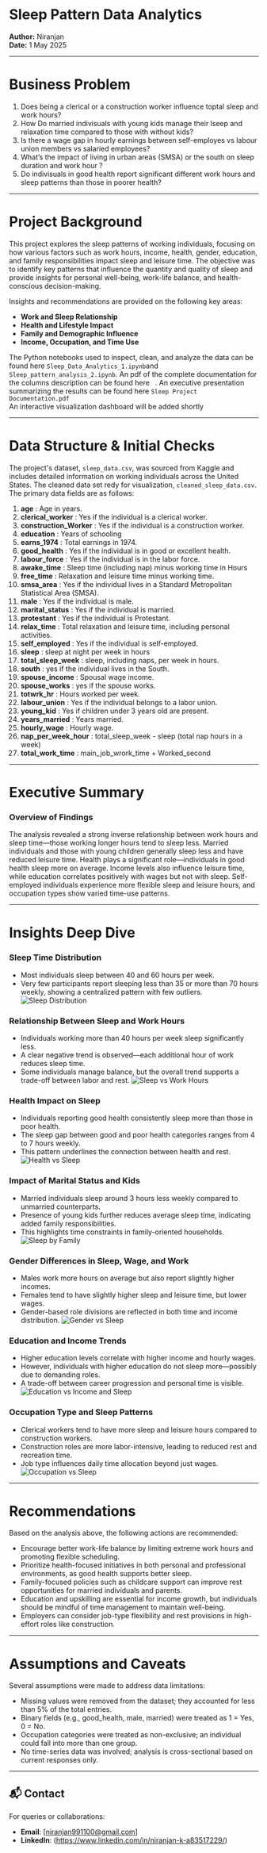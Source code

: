 # **Sleep Pattern Data Analytics**

**Author:** Niranjan  
**Date:** 1 May 2025

---
# Business Problem
1.	Does being a clerical or a construction worker influence toptal sleep and work hours?
2.	How Do married indivisuals with young kids manage their lseep and relaxation time compared to those with without kids?
3.	Is there a wage gap in hourly earnings between self-employes vs labour union members vs salaried employees?
4.	What’s the impact of living in urban areas (SMSA) or the south on sleep duration and work hour ?
5.	Do indivisuals in good health report significant different work hours and sleep patterns than those in poorer health?

 ---

# Project Background


This project explores the sleep patterns of working individuals, focusing on how various factors such as work hours, income, health, gender, education, and family responsibilities impact sleep and leisure time. The objective was to identify key patterns that influence the quantity and quality of sleep and provide insights for personal well-being, work-life balance, and health-conscious decision-making.

Insights and recommendations are provided on the following key areas:


- **Work and Sleep Relationship**
- **Health and Lifestyle Impact**
- **Family and Demographic Influence**
- **Income, Occupation, and Time Use**

The Python notebooks used to inspect, clean, and analyze the data can be found here `Sleep_Data_Analytics_1.ipynb`and `Sleep_pattern_analysis_2.ipynb`.
An pdf of the complete documentation for the columns description can be found here ` `.
An executive presentation summarizing the results can be found here `Sleep Project Documentation.pdf`  
An interactive visualization dashboard will be added shortly 

---

# Data Structure & Initial Checks

The project's dataset, `sleep_data.csv`, was sourced from Kaggle and includes detailed information on working individuals across the United States.
The cleaned data set redy for visualization, `cleaned_sleep_data.csv`.
The primary data fields are as follows:

1.	**age**                           : Age in years.
2.	**clerical_worker**               : Yes if the individual is a clerical worker.
3.	**construction_Worker**           : Yes if the individual is a construction worker.
4.	**education**                     : Years of schooling
5.	**earns_1974**                    : Total earnings in 1974.
6.	**good_health**            : Yes if the individual is in good or excellent health.
7.	**labour_force**          : Yes if the individual is in the labor force.
8.	**awake_time**         : Sleep time (including nap) minus working time in Hours
9.	**free_time**              : Relaxation and leisure time minus working time.
10.	**smsa_area**             : Yes if the individual lives in a Standard Metropolitan Statistical Area (SMSA).
11.	**male**                            : Yes if the individual is male.
12.	**marital_status**        : Yes if the individual is married.
13.	**protestant**                : Yes if the individual is Protestant.
14.	**relax_time**            : Total relaxation and leisure time, including personal activities.
15.	**self_employed**                : Yes if the individual is self-employed.
16.	**sleep**                       : sleep at night per week in hours
17.	**total_sleep_week**          : sleep, including naps, per week in hours.
18.	**south**                        : yes if the individual lives in the South.
19.	**spouse_income**         : Spousal wage income.
20.	**spouse_works**                 : yes if the spouse works.
21.	**totwrk_hr**             : Hours worked per week.
22.	**labour_union**          : Yes if the individual belongs to a labor union.
23.	**young_kid**                 : Yes if children under 3 years old are present.
24.	**years_married**        : Years married.
25.	**hourly_wage**                : Hourly wage.
26.	**nap_per_week_hour** : total_sleep_week  -  sleep (total nap hours in a week)
27.	**total_work_time**         : main_job_wrork_time + Worked_second 


---

# Executive Summary

### Overview of Findings

The analysis revealed a strong inverse relationship between work hours and sleep time—those working longer hours tend to sleep less. Married individuals and those with young children generally sleep less and have reduced leisure time. Health plays a significant role—individuals in good health sleep more on average. Income levels also influence leisure time, while education correlates positively with wages but not with sleep. Self-employed individuals experience more flexible sleep and leisure hours, and occupation types show varied time-use patterns.

---

# Insights Deep Dive

### Sleep Time Distribution

* Most individuals sleep between 40 and 60 hours per week.
* Very few participants report sleeping less than 35 or more than 70 hours weekly, showing a centralized pattern with few outliers.
![Sleep Distribution](images/Sleep_distribution.png)

### Relationship Between Sleep and Work Hours

* Individuals working more than 40 hours per week sleep significantly less.
* A clear negative trend is observed—each additional hour of work reduces sleep time.
* Some individuals manage balance, but the overall trend supports a trade-off between labor and rest.
![Sleep vs Work Hours](images/Sleep_vs_WorkHours.png)

### Health Impact on Sleep

* Individuals reporting good health consistently sleep more than those in poor health.
* The sleep gap between good and poor health categories ranges from 4 to 7 hours weekly.
* This pattern underlines the connection between health and rest.
![Health vs Sleep](images/Sleep_by_Health_Status.png)

### Impact of Marital Status and Kids

* Married individuals sleep around 3 hours less weekly compared to unmarried counterparts.
* Presence of young kids further reduces average sleep time, indicating added family responsibilities.
* This highlights time constraints in family-oriented households.
![Sleep by Family](images/Sleep_by_Married_and_Kids.png)

### Gender Differences in Sleep, Wage, and Work

* Males work more hours on average but also report slightly higher incomes.
* Females tend to have slightly higher sleep and leisure time, but lower wages.
* Gender-based role divisions are reflected in both time and income distribution.
![Gender vs Sleep](images/Gender_vs_Sleep_Wage_Work.png)

### Education and Income Trends

* Higher education levels correlate with higher income and hourly wages.
* However, individuals with higher education do not sleep more—possibly due to demanding roles.
* A trade-off between career progression and personal time is visible.
![Education vs Income and Sleep](images/Education_vs_Income_Sleep.png)

### Occupation Type and Sleep Patterns

* Clerical workers tend to have more sleep and leisure hours compared to construction workers.
* Construction roles are more labor-intensive, leading to reduced rest and recreation time.
* Job type influences daily time allocation beyond just wages.
![Occupation vs Sleep](images/Sleep_by_Occupation_Type.png)

---

# Recommendations

Based on the analysis above, the following actions are recommended:

* Encourage better work-life balance by limiting extreme work hours and promoting flexible scheduling.
* Prioritize health-focused initiatives in both personal and professional environments, as good health supports better sleep.
* Family-focused policies such as childcare support can improve rest opportunities for married individuals and parents.
* Education and upskilling are essential for income growth, but individuals should be mindful of time management to maintain well-being.
* Employers can consider job-type flexibility and rest provisions in high-effort roles like construction.

---

# Assumptions and Caveats

Several assumptions were made to address data limitations:

* Missing values were removed from the dataset; they accounted for less than 5% of the total entries.
* Binary fields (e.g., good_health, male, married) were treated as 1 = Yes, 0 = No.
* Occupation categories were treated as non-exclusive; an individual could fall into more than one group.
* No time-series data was involved; analysis is cross-sectional based on current responses only.

---

## 📬 Contact
For queries or collaborations:
- **Email**: [niranjan991100@gmail.com]
- **LinkedIn**: (https://www.linkedin.com/in/niranjan-k-a83517229/)
